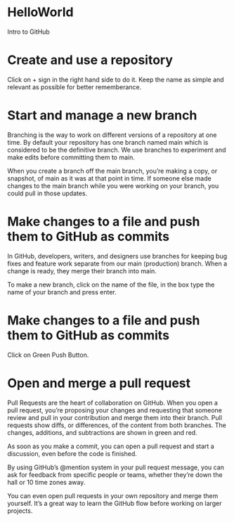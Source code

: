 # HelloWorld
Intro to GitHub

# Create and use a repository
Click on + sign in the right hand side to do it. 
Keep the name as simple and relevant as possible for better rememberance. 


# Start and manage a new branch
Branching is the way to work on different versions of a repository at one time.
By default your repository has one branch named main which is considered to be the definitive branch. 
We use branches to experiment and make edits before committing them to main.

When you create a branch off the main branch, you’re making a copy, or snapshot, of main as it was at that point in time. 
If someone else made changes to the main branch while you were working on your branch, you could pull in those updates.

# Make changes to a file and push them to GitHub as commits

In GitHub,  developers, writers, and designers use branches for keeping bug fixes and feature work separate from our main (production) branch. 
When a change is ready, they merge their branch into main.

To make a new branch, click on the name of the file, in the box type the name of your branch and press enter. 

# Make changes to a file and push them to GitHub as commits
Click on Green Push Button. 


# Open and merge a pull request

Pull Requests are the heart of collaboration on GitHub. 
When you open a pull request, you’re proposing your changes and requesting that someone review and pull in your contribution and merge them into their branch. 
Pull requests show diffs, or differences, of the content from both branches. The changes, additions, and subtractions are shown in green and red.

As soon as you make a commit, you can open a pull request and start a discussion, even before the code is finished.

By using GitHub’s @mention system in your pull request message, you can ask for feedback from specific people or teams, whether they’re down the hall or 10 time zones away.

You can even open pull requests in your own repository and merge them yourself. It’s a great way to learn the GitHub flow before working on larger projects.

